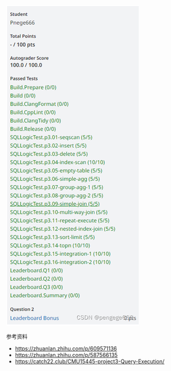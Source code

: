 ![image-20230430211355741](project3.assets/image-20230430211355741.png)


参考资料
- https://zhuanlan.zhihu.com/p/609571136
- https://zhuanlan.zhihu.com/p/587566135
- https://catch22.club/CMU15445-project3-Query-Execution/